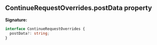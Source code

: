 ## ContinueRequestOverrides.postData property

**Signature:**

```typescript
interface ContinueRequestOverrides {
  postData?: string;
}
```
